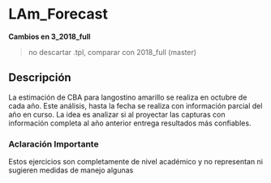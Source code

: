# LAm_Forecast
**Cambios en 3_2018_full**
> no descartar .tpl, comparar con 2018_full (master)

## Descripción
La estimación de CBA para langostino amarillo se realiza en octubre de cada año. Este análisis, hasta la fecha se realiza con información parcial del año en curso. La idea es analizar si al proyectar las capturas con información completa al año anterior entrega resultados más confiables.

### Aclaración Importante
Estos ejercicios son completamente de nivel académico y no representan ni sugieren medidas de manejo algunas
